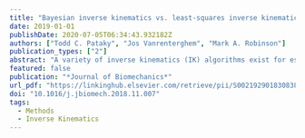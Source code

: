 ```yaml
---
title: "Bayesian inverse kinematics vs. least-squares inverse kinematics in estimates of planar postures and rotations in the absence of soft tissue artifact"
date: 2019-01-01
publishDate: 2020-07-05T06:34:43.932182Z
authors: ["Todd C. Pataky", "Jos Vanrenterghem", "Mark A. Robinson"]
publication_types: ["2"]
abstract: "A variety of inverse kinematics (IK) algorithms exist for estimating postures and displacements from a set of noisy marker positions, typically aiming to minimize IK errors by distributing errors amongst all markers in a least-squares (LS) sense. This paper describes how Bayesian inference can contrastingly be used to maximize the probability that a given stochastic kinematic model would produce the observed marker positions. We developed Bayesian IK for two planar IK applications: (1) kinematic chain posture estimates using an explicit forward kinematics model, and (2) rigid body rotation estimates using implicit kinematic modeling through marker displacements. We then tested and compared Bayesian IK results to LS results in Monte Carlo simulations in which random marker error was introduced using Gaussian noise amplitudes ranging uniformly between 0.2 mm and 2.0 mm. Results showed that Bayesian IK was more accurate than LS-IK in over 92% of simulations, with the exception of one center-of-rotation coordinate planar rotation, for which Bayesian IK was more accurate in only 68% of simulations. Moreover, while LS errors increased with marker noise, Bayesian errors were comparatively unaffected by noise amplitude. Nevertheless, whereas the LS solutions required average computational durations of less than 0.5 s, average Bayesian IK durations ranged from 11.6 s for planar rotation to over 2000 s for kinematic chain postures. These results suggest that Bayesian IK can yield order-of-magnitude IK improvements for simple planar IK, but also that its computational demands may make it impractical for some applications."
featured: false
publication: "*Journal of Biomechanics*"
url_pdf: "https://linkinghub.elsevier.com/retrieve/pii/S0021929018308388"
doi: "10.1016/j.jbiomech.2018.11.007"
tags:
  - Methods
  - Inverse Kinematics
---
```

